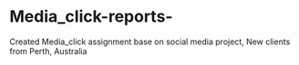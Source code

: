 # Media_click-reports-
Created Media_click assignment base on social media project, New clients from Perth, Australia 
